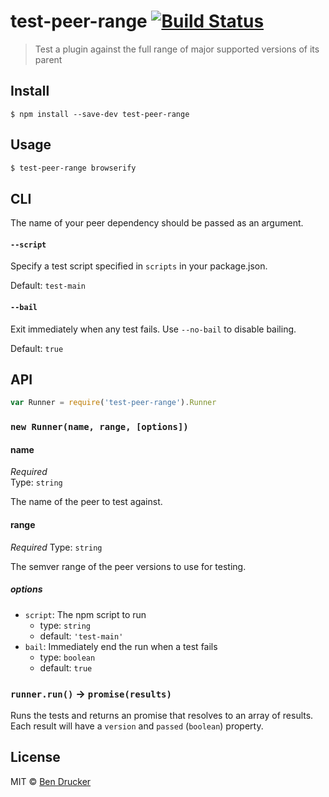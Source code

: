 # test-peer-range [![Build Status](https://travis-ci.org/bendrucker/test-peer-range.svg?branch=master)](https://travis-ci.org/bendrucker/test-peer-range)

> Test a plugin against the full range of major supported versions of its parent

## Install

```
$ npm install --save-dev test-peer-range
```


## Usage

```sh
$ test-peer-range browserify
```

## CLI

The name of your peer dependency should be passed as an argument. 

#### `--script`

Specify a test script specified in `scripts` in your package.json.

Default: `test-main`

#### `--bail`

Exit immediately when any test fails. Use `--no-bail` to disable bailing. 

Default: `true`

## API

```js
var Runner = require('test-peer-range').Runner
```

### `new Runner(name, range, [options])`

#### name

*Required*  
Type: `string`

The name of the peer to test against.

#### range

*Required*
Type: `string`

The semver range of the peer versions to use for testing.

##### options

* `script`: The npm script to run
  * type: `string`
  * default: `'test-main'`
* `bail`: Immediately end the run when a test fails
  * type: `boolean`
  * default: `true`

### `runner.run()` -> `promise(results)`

Runs the tests and returns an promise that resolves to an array of results. Each result will have a `version` and `passed` (`boolean`) property.

## License

MIT © [Ben Drucker](http://bendrucker.me)
